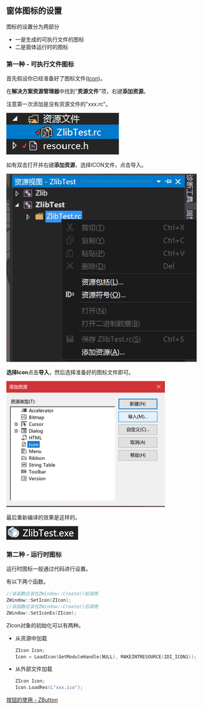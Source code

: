 ## 窗体图标的设置

图标的设置分为两部分

- 一是生成的可执行文件的图标
- 二是窗体运行时的图标

###   **第一种 - 可执行文件图标**

首先假设你已经准备好了图标文件([Icon](https://baike.baidu.com/item/ICON/32269?fr=aladdin))。

在**解决方案资源管理器**中找到"**资源文件**"项，右键**添加资源**。

注意第一次添加是没有资源文件的"xxx.rc"。

![6.png](image/6.png)

如有双击打开并右键**添加资源**，选择ICON文件，点击导入。

![7.png](image/7.png)

**选择Icon**点击**导入**，然后选择准备好的图标文件即可。

<img src="image/8.png" alt="8.png" style="zoom:50%;" />

最后重新编译的效果是这样的。

![9.png](image/9.png)

### **第二种 - 运行时图标**

运行时图标一般通过代码进行设置。

有以下两个函数。

~~~c++
//该函数应该在ZWindow::Create()前调用
ZWindow::SetIcon(ZIcon);
//该函数应该在ZWindow::Create()后调用
ZWindow::SetIconEx(ZIcon);
~~~

ZIcon对象的初始化可以有两种。

- 从资源中加载

  ~~~c++
  ZIcon Icon;
  Icon = LoadIcon(GetModuleHandle(NULL), MAKEINTRESOURCE(IDI_ICON1));
  ~~~

- 从外部文件加载

  ~~~c++
  ZIcon Icon;
  Icon.LoadRes(L"xxx.ico");
  ~~~




[按钮的使用 - ZButton](按钮.md)
